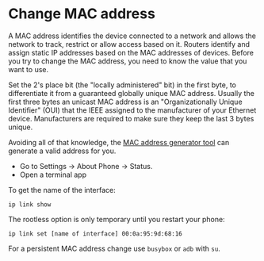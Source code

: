 # Change MAC address

A MAC address identifies the device connected to a network and allows the network to track, restrict or allow access 
based on it. Routers identify and assign static IP addresses based on the MAC addresses of devices. Before you try to 
change the MAC address, you need to know the value that you want to use.

Set the 2's place bit (the "locally administered" bit) in the first byte, to differentiate it from a guaranteed 
globally unique MAC address. Usually the first three bytes an unicast MAC address is an 
"Organizationally Unique Identifier" (OUI) that the IEEE assigned to the manufacturer of your Ethernet device. 
Manufacturers are required to make sure they keep the last 3 bytes unique. 

Avoiding all of that knowledge, the [MAC address generator tool](https://miniwebtool.com/mac-address-generator/) can 
generate a valid address for you.

* Go to Settings -> About Phone -> Status.
* Open a terminal app

To get the name of the interface:
```text
ip link show
```

The rootless option is only temporary until you restart your phone:

```text
ip link set [name of interface] 00:0a:95:9d:68:16
```

For a persistent MAC address change use `busybox` or `adb` with `su`.
